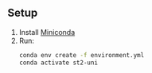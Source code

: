 ## Setup
1. Install [Miniconda](https://docs.conda.io/en/latest/miniconda.html)
2. Run:
   ```bash
   conda env create -f environment.yml
   conda activate st2-uni